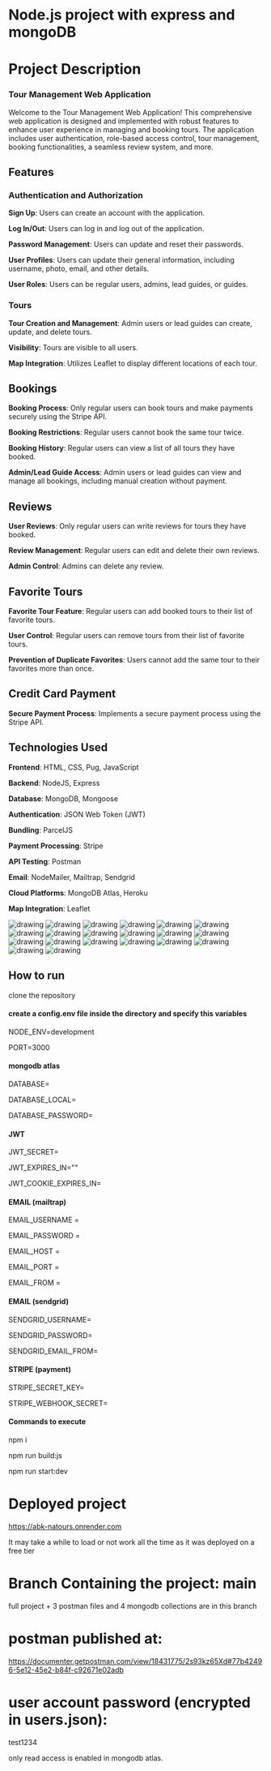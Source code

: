 
# Node.js project with express and mongoDB
# Project Description

### Tour Management Web Application
Welcome to the Tour Management Web Application! This comprehensive web application is designed and implemented with robust features to enhance user experience in managing and booking tours. The application includes user authentication, role-based access control, tour management, booking functionalities, a seamless review system, and more.

## Features
### Authentication and Authorization
**Sign Up**: Users can create an account with the application.

**Log In/Out**: Users can log in and log out of the application.

**Password Management**: Users can update and reset their passwords.

**User Profiles**: Users can update their general information, including username, photo, email, and other details.

**User Roles**: Users can be regular users, admins, lead guides, or guides.

### Tours
**Tour Creation and Management**: Admin users or lead guides can create, update, and delete tours.

**Visibility**: Tours are visible to all users.

**Map Integration**: Utilizes Leaflet to display different locations of each tour.

## Bookings
**Booking Process**: Only regular users can book tours and make payments securely using the Stripe API.

**Booking Restrictions**: Regular users cannot book the same tour twice.

**Booking History**: Regular users can view a list of all tours they have booked.

**Admin/Lead Guide Access**: Admin users or lead guides can view and manage all bookings, including manual creation without payment.

## Reviews
**User Reviews**: Only regular users can write reviews for tours they have booked.

**Review Management**: Regular users can edit and delete their own reviews.

**Admin Control**: Admins can delete any review.

## Favorite Tours
**Favorite Tour Feature**: Regular users can add booked tours to their list of favorite tours.

**User Control**: Regular users can remove tours from their list of favorite tours.

**Prevention of Duplicate Favorites**: Users cannot add the same tour to their favorites more than once.

## Credit Card Payment
**Secure Payment Process**: Implements a secure payment process using the Stripe API.

## Technologies Used
**Frontend**: HTML, CSS, Pug, JavaScript

**Backend**: NodeJS, Express

**Database**: MongoDB, Mongoose

**Authentication**: JSON Web Token (JWT)

**Bundling**: ParcelJS

**Payment Processing**: Stripe

**API Testing**: Postman

**Email**: NodeMailer, Mailtrap, Sendgrid

**Cloud Platforms**: MongoDB Atlas, Heroku

**Map Integration**: Leaflet

<img src="project screenshots/01.png" alt="drawing"/>
<img src="project screenshots/1.png" alt="drawing"/>
<img src="project screenshots/2.png" alt="drawing"/>
<img src="project screenshots/3.png" alt="drawing"/>
<img src="project screenshots/4.png" alt="drawing"/>
<img src="project screenshots/5.png" alt="drawing"/>
<img src="project screenshots/6.png" alt="drawing"/>
<img src="project screenshots/7.png" alt="drawing"/>
<img src="project screenshots/8.png" alt="drawing"/>
<img src="project screenshots/9.png" alt="drawing"/>
<img src="project screenshots/10.png" alt="drawing"/>
<img src="project screenshots/11.png" alt="drawing"/>
<img src="project screenshots/12.png" alt="drawing"/>
<img src="project screenshots/13.png" alt="drawing"/>
<img src="project screenshots/14.png" alt="drawing"/>
<img src="project screenshots/15.png" alt="drawing"/>
<img src="project screenshots/16.png" alt="drawing"/>
<img src="project screenshots/17.png" alt="drawing"/>
<img src="project screenshots/18.png" alt="drawing"/>
<img src="project screenshots/19.png" alt="drawing"/>


## How to run
clone the repository 

#### create a config.env file inside the directory and specify this variables

NODE_ENV=development


PORT=3000

#### mongodb atlas
DATABASE=

DATABASE_LOCAL=

DATABASE_PASSWORD=

#### JWT
JWT_SECRET=

JWT_EXPIRES_IN=""

JWT_COOKIE_EXPIRES_IN=

#### EMAIL (mailtrap)
EMAIL_USERNAME = 

EMAIL_PASSWORD = 

EMAIL_HOST = 

EMAIL_PORT = 

EMAIL_FROM = 

#### EMAIL (sendgrid)
SENDGRID_USERNAME=

SENDGRID_PASSWORD=

SENDGRID_EMAIL_FROM=

#### STRIPE (payment)
STRIPE_SECRET_KEY=

STRIPE_WEBHOOK_SECRET=

#### Commands to execute

npm i

npm run build:js

npm run start:dev

# Deployed project
https://abk-natours.onrender.com

It may take a while to load or not work all the time as it was deployed on a free tier

# Branch Containing the project: main
full project + 3 postman files and 4 mongodb collections are in this branch 
# postman published at:
https://documenter.getpostman.com/view/18431775/2s93kz65Xd#77b42496-5e12-45e2-b84f-c92671e02adb

# user account password (encrypted in users.json): 
test1234

only read access is enabled in mongodb atlas.
